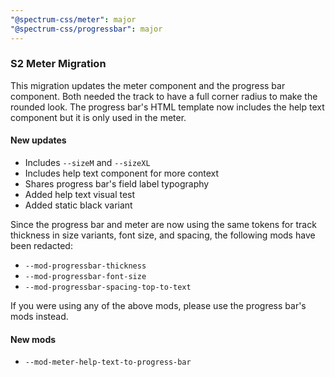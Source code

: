 ```yaml
---
"@spectrum-css/meter": major
"@spectrum-css/progressbar": major
---
```


### S2 Meter Migration

This migration updates the meter component and the progress bar component. Both needed the track to have a full corner radius to make the rounded look. The progress bar's HTML template now includes the help text component but it is only used in the meter.

#### New updates

- Includes `--sizeM` and `--sizeXL`
- Includes help text component for more context
- Shares progress bar's field label typography
- Added help text visual test
- Added static black variant

Since the progress bar and meter are now using the same tokens for track thickness in size variants, font size, and spacing, the following mods have been redacted:

- `--mod-progressbar-thickness`
- `--mod-progressbar-font-size`
- `--mod-progressbar-spacing-top-to-text`

If you were using any of the above mods, please use the progress bar's mods instead.

#### New mods

- `--mod-meter-help-text-to-progress-bar`
